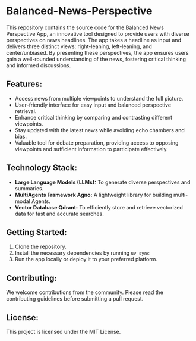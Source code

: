 # Balanced-News-Perspective

This repository contains the source code for the Balanced News Perspective App, an innovative tool designed to provide users with diverse perspectives on news headlines. The app takes a headline as input and delivers three distinct views: right-leaning, left-leaning, and center/unbiased. By presenting these perspectives, the app ensures users gain a well-rounded understanding of the news, fostering critical thinking and informed discussions.

## Features:
- Access news from multiple viewpoints to understand the full picture.
- User-friendly interface for easy input and balanced perspective retrieval.
- Enhance critical thinking by comparing and contrasting different viewpoints.
- Stay updated with the latest news while avoiding echo chambers and bias.
- Valuable tool for debate preparation, providing access to opposing viewpoints and sufficient information to participate effectively.

## Technology Stack:
- **Large Language Models (LLMs):** To generate diverse perspectives and summaries.
- **MultiAgents Framework Agno:** A lightweight library for building multi-modal Agents.
- **Vector Database Qdrant:** To efficiently store and retrieve vectorized data for fast and accurate searches.
  
## Getting Started:
1. Clone the repository.
2. Install the necessary dependencies by running `uv sync`
3. Run the app locally or deploy it to your preferred platform.

## Contributing:
We welcome contributions from the community. Please read the contributing guidelines before submitting a pull request.

## License:
This project is licensed under the MIT License.
